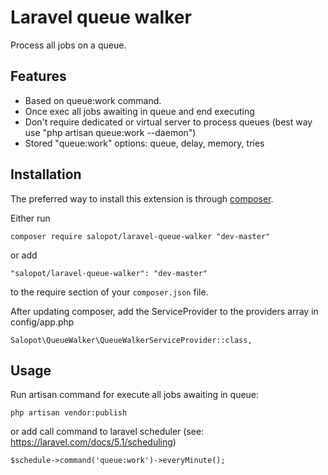 Laravel queue walker
===========================
Process all jobs on a queue.

## Features

- Based on queue:work command.
- Once exec all jobs awaiting in queue and end executing
- Don't require dedicated or virtual server to process queues (best way use "php artisan queue:work --daemon")
- Stored "queue:work" options: queue, delay, memory, tries

Installation
------------

The preferred way to install this extension is through [composer](http://getcomposer.org/download/).

Either run

```
composer require salopot/laravel-queue-walker "dev-master"
```

or add

```
"salopot/laravel-queue-walker": "dev-master"
```

to the require section of your `composer.json` file.

After updating composer, add the ServiceProvider to the providers array in config/app.php

```
Salopot\QueueWalker\QueueWalkerServiceProvider::class,
```

Usage
-----

Run artisan command for execute all jobs awaiting in queue:

```
php artisan vendor:publish
```

or add call command to laravel scheduler (see: https://laravel.com/docs/5.1/scheduling)

```
$schedule->command('queue:work')->everyMinute();
```